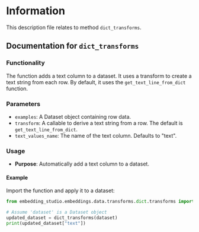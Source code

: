 # Information
This description file relates to method `dict_transforms`.

## Documentation for `dict_transforms`

### Functionality

The function adds a text column to a dataset. It uses a transform to create a text string from each row. By default, it uses the `get_text_line_from_dict` function.

### Parameters

- `examples`: A Dataset object containing row data.
- `transform`: A callable to derive a text string from a row. The default is `get_text_line_from_dict`.
- `text_values_name`: The name of the text column. Defaults to "text".

### Usage

- **Purpose**: Automatically add a text column to a dataset.

#### Example

Import the function and apply it to a dataset:

```python
from embedding_studio.embeddings.data.transforms.dict.transforms import dict_transforms

# Assume 'dataset' is a Dataset object
updated_dataset = dict_transforms(dataset)
print(updated_dataset["text"])
```